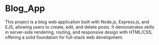 # Blog_App

This project is a blog web application built with Node.js,
Express.js, and EJS, allowing users to create, edit, and delete
posts. It demonstrates skills in server-side rendering, routing, and
responsive design with HTML/CSS, offering a solid foundation for
full-stack web development.
